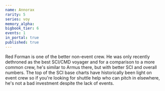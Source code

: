 ```yaml
---
name: Annorax
rarity: 5
series: voy
memory_alpha:
bigbook_tier: 6
events: 1
in_portal: true
published: true
---
```


Red Forman is one of the better non-event crew. He was only recently dethroned as the best SCI/CMD voyager and for a comparison to a more common crew, he's similar to Armus there, but with better SCI and overall numbers. The top of the SCI base charts have historically been light on event crew so if you're looking for shuttle help who can pitch in elsewhere, he's not a bad investment despite the lack of events.
